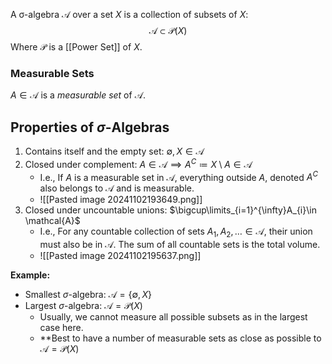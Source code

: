 A σ-algebra $\mathcal{A}$ over a set $X$ is a collection of subsets of $X$:
$$
\mathcal{A} \subset \mathcal{P}(X)
$$Where $\mathcal{P}$ is a [[Power Set]] of $X$.
### Measurable Sets
$A \in \mathcal{A}$ is a *measurable set* of $\mathcal{A}$.

## Properties of $\sigma$-Algebras
1. Contains itself and the empty set: $\emptyset, X \in \mathcal{A}$
2. Closed under complement: $A \in \mathcal{A} \implies A^{C} \coloneqq X \setminus A \in \mathcal{A}$  
	* I.e., If $A$ is a measurable set in $\mathcal{A}$, everything outside $A$, denoted $A^{C}$ also belongs to $\mathcal{A}$ and is measurable.
	* ![[Pasted image 20241102193649.png]]
3. Closed under uncountable unions: $\bigcup\limits_{i=1}^{\infty}A_{i}\in \mathcal{A}$
	* I.e., For any countable collection of sets $A_{1}, A_{2},\dots \in \mathcal{A}$, their union must also be in $\mathcal{A}$. The sum of all countable sets is the total volume.
	* ![[Pasted image 20241102195637.png]]

**Example:**
* Smallest $\sigma$-algebra: $\mathcal{A} = \{\emptyset, X\}$
* Largest $\sigma$-algebra: $\mathcal{A} = \mathcal{P}(X)$
	* Usually, we cannot measure all possible subsets as in the largest case here.
	* **Best to have a number of measurable sets as close as possible to $\mathcal{A} = \mathcal{P}(X)$
